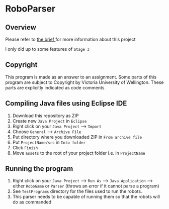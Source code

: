 # RoboParser


## Overview

Please refer to <a href='https://github.com/rjperez94/RoboParser/blob/master/brief.pdf'> the brief </a> for more information about this project

I only did up to some features of `Stage 3`

## Copyright

This program is made as an answer to an assignment. Some parts of this program are subject to Copyright by Victoria University of Wellington. These parts are explicitly indicated as code comments

## Compiling Java files using Eclipse IDE

1. Download this repository as ZIP
2. Create new `Java Project` in `Eclipse`
3. Right click on your `Java Project` --> `Import`
4. Choose `General` --> `Archive File`
5. Put directory where you downloaded ZIP in `From archive file`
6. Put `ProjectName/src` in `Into folder`
7. Click `Finish`
8. Move `assets` to the root of your project folder i.e. in `ProjectName`

## Running the program

1. Right click on your `Java Project` --> `Run As` --> `Java Application` --> either `RoboGame` or `Parser` (throws an error if it cannot parse a program)
2. See `TestPrograms` directory for the files used to run the robots.
3. This parser needs to be capable of running them so that the robots will do as commanded
